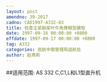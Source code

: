 ```yaml
---
layout: post
amendno: 39-2017
cadno: CAD1997-A332-03
title: 检查主桨毂桨叶牛角臂眼型螺栓
date: 1997-09-16 00:00:00 +0800
effdate: 1997-09-17 00:00:00 +0800
tag: A332
categories: 民航中南管理局适航处
author: 赵燕莉
---
```


##适用范围:
AS 332 C,C1,L和L1型直升机

